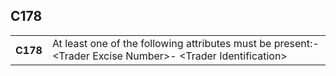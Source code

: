 ## C178
<table>
 <tr>
  <th>
   C178
  </th>
  <td>
   At least one of the following attributes must be present:- &lt;Trader Excise Number&gt;- &lt;Trader Identification&gt;
  </td>
 </tr>
</table>
